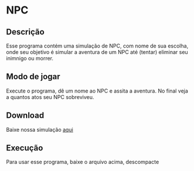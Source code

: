 # NPC
## Descrição
Esse programa contém uma simulação de NPC, com nome de sua escolha, onde seu objetivo é simular a aventura de um NPC até (tentar) eliminar seu inimnigo ou morrer.

## Modo de jogar
Execute o programa, dê um nome ao NPC e assita a aventura. No final veja a quantos atos seu NPC sobreviveu.


## Download
Baixe nossa simulação [aqui](publish.zip)

## Execução 
Para usar esse programa, baixe o arquivo acima, descompacte 

